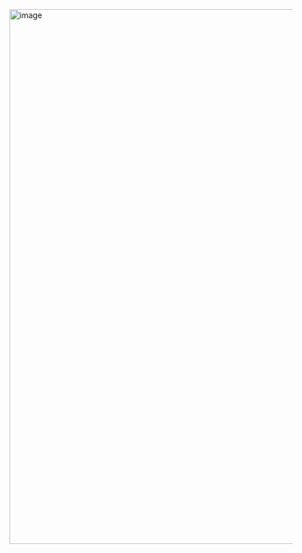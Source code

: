 <img width="953" alt="image" src="https://user-images.githubusercontent.com/75411144/228307616-58a00f6a-93b1-4d63-a223-7833ac5dcc8f.png">
